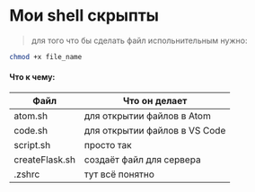 # Мои shell скрыпты

> для того что бы сделать файл испольнительным нужно:

```sh
chmod +x file_name
```

#### Что к чему:


| Файл | Что он делает |
| ------ | ------ |
| atom.sh | для открытии файлов в Atom |
| code.sh | для открытии файлов в VS Code |
| script.sh | просто так |
| createFlask.sh | создаёт файл для сервера |
| .zshrc | тут всё понятно |
